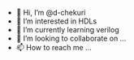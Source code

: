 - 👋 Hi, I’m @d-chekuri
- 👀 I’m interested in HDLs
- 🌱 I’m currently learning verilog
- 💞️ I’m looking to collaborate on ...
- 📫 How to reach me ...

<!---
d-chekuri/d-chekuri is a ✨ special ✨ repository because its `README.md` (this file) appears on your GitHub profile.
You can click the Preview link to take a look at your changes.
--->
